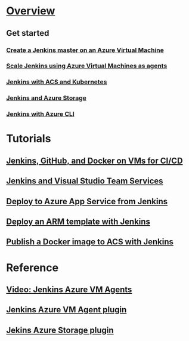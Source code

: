 # [Overview](index.md)
## Get started
### [Create a Jenkins master on an Azure Virtual Machine](/azure/jenkins/install-jenkins-solution-template)
### [Scale Jenkins using Azure Virtual Machines as agents](/azure/jenkins/jenkins-azure-vm-agents)
### [Jenkins with ACS and Kubernetes](/azure/container-service/container-service-kubernetes-jenkins)
### [Jenkins and Azure Storage](/azure/storage/storage-java-jenkins-continuous-integration-solution)
### [Jenkins with Azure CLI](/azure/jenkins/execute-cli-jenkins-pipeline)
# Tutorials
## [Jenkins, GitHub, and Docker on VMs for CI/CD](/azure/virtual-machines/linux/tutorial-jenkins-github-docker-cicd)
## [Jenkins and Visual Studio Team Services](https://www.visualstudio.com/en-us/docs/marketplace/integrate/service-hooks/services/jenkins)
## [Deploy to Azure App Service from Jenkins](/azure/jenkins/deploy-to-app-service-jenkins)
## [Deploy an ARM template with Jenkins](/azure/jenkins/deploy-arm-template-jenkins)
## [Publish a Docker image to ACS with Jenkins](/azure/jenkins/publish-docker-image-jenkins)
# Reference
## [Video:  Jenkins Azure VM Agents](https://plugins.jenkins.io/azure-vm-agents)
## [Jenkins Azure VM Agent plugin](https://aka.ms/azjenkinsagents)
## [Jekins Azure Storage plugin](https://aka.ms/azure-storage)
